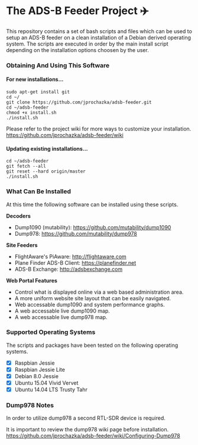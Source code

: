 # The ADS-B Feeder Project :airplane:

This repository contains a set of bash scripts and files which can be used to setup an ADS-B
feeder on a clean installation of a Debian derived operating system. The scripts are executed
in order by the main install script depending on the installation options choosen by the user.

### Obtaining And Using This Software

#### For new installations...

    sudo apt-get install git
    cd ~/
    git clone https://github.com/jprochazka/adsb-feeder.git
    cd ~/adsb-feeder
    chmod +x install.sh
    ./install.sh
    
Please refer to the project wiki for more ways to customize your installation.  
https://github.com/jprochazka/adsb-feeder/wiki
    
#### Updating existing installations...

    cd ~/adsb-feeder
    git fetch --all
    git reset --hard origin/master
    ./install.sh

### What Can Be Installed

At this time the following software can be installed using these scripts.

**Decoders**

* Dump1090 (mutability):  https://github.com/mutability/dump1090
* Dump978:                https://github.com/mutability/dump978

**Site Feeders**

* FlightAware's PiAware:      http://flightaware.com
* Plane Finder ADS-B Client:  https://planefinder.net
* ADS-B Exchange:             http://adsbexchange.com

**Web Portal Features**

* Control what is displayed online via a web based administration area.
* A more uniform website site layout that can be easily navigated.
* Web accessable dump1090 and system performance graphs.
* A web accessable live dump1090 map.
* A web accessable live dump978 map.

### Supported Operating Systems

The scripts and packages have been tested on the following operating systems.

- [X] Raspbian Jessie
- [X] Raspbian Jessie Lite
- [X] Debian 8.0 Jessie
- [X] Ubuntu 15.04 Vivid Vervet
- [X] Ubuntu 14.04 LTS Trusty Tahr

### Dump978 Notes

In order to utilize dump978 a second RTL-SDR device is required.

It is important to review the dump978 wiki page before installation.  
https://github.com/jprochazka/adsb-feeder/wiki/Configuring-Dump978
